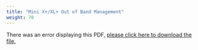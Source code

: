 ```yaml
---
title: "Mini X+/XL+ Out of Band Management"
weight: 70
---
```


<object data="https://www.truenas.com/docs/files/MiniX+XL+OOBM1.0.pdf" type="application/pdf" width="95%" height="1000">
  There was an error displaying this PDF, <a href="https://www.truenas.com/docs/files/MiniX+XL+OOBM1.0.pdf">please click here to download the file.</a>
</object>
